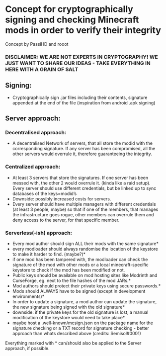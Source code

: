# Concept for cryptographically signing and checking Minecraft mods in order to verify their integrity

Concept by PassiHD and rooot

### DISCLAIMER: WE ARE NOT EXPERTS IN CRYPTOGRAPHY! WE JUST WANT TO SHARE OUR IDEAS - TAKE EVERYTHING IN HERE WITH A GRAIN OF SALT

## Signing:
- Cryptographically sign .jar files including their contents, signature appended at the end of the file (inspiration from android .apk signing)


## Server approach:
### Decentralised approach:
- A decentralised Network of servers, that all store the modid with the corresponding signature. If any server has been compromised, all the other servers would overrule it, therefore guaranteeing the integrity.
### Centralized approach:
- At least 3 servers that store the signatures. If one server has been messed with, the other 2 would overrule it. (kinda like a raid setup). Every server should use different credentials, but be linked up to sync databases of the keys=modid’s
- Downside: possibly increased costs for servers.
- Every server should have multiple managers with different credentials (at least 3 people, maybe) so that if one of the members, that manages the infrastructure goes rogue, other members can overrule them and deny access to the server, for that specific member.

### Serverless(-ish) approach:
- Every mod author should sign ALL their mods with the same signature*
- every modloader should always randomise the location of the keystore to make it harder to find. (maybe?)*
- if one mod has been tampered with, the modloader can check the signature of the mod with other mods or a local minecraft-specific keystore to check if the mod has been modified or not.
- Public keys should be available on mod hosting sites like Modrinth and CurseForge, eg. next to the file hashes of the mod JARs.*
- Mod authors should protect their private keys using secure passwords.*
- Mods should ALWAYS have to be signed (except in development environments)*
- In order to update a signature, a mod author can update the signature, the new signature being signed with the old signature*
- downside: if the private keys for the old signature is lost, a manual modification of the keystore would need to take place*
- maybe host a .well-known/mcsign.json on the package name for the signature checking or a TXT record for signature checking - better approach than whats described above (credits: Semisol#0001)



Everything marked with * can/should also be applied to the Server approach, if possible.

